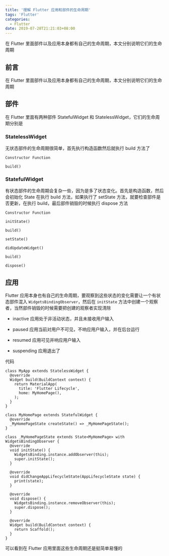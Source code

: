 ```yaml
---
title: '理解 Flutter 应用和部件的生命周期'
tags: 'Flutter'
categories:
  - Flutter
date: 2019-07-28T21:21:03+08:00
---
```


在 Flutter 里面部件以及应用本身都有自己的生命周期，本文分别说明它们的生命周期

<!--more-->

## 前言

在 Flutter 里面部件以及应用本身都有自己的生命周期，本文分别说明它们的生命周期

## 部件

在 Flutter 里面有两种部件 StatefulWidget 和 StatelessWidget，它们的生命周期分别是

### StatelessWidget

无状态部件的生命周期很简单，首先执行构造函数然后就执行 build 方法了

```
Constructor Function

build()
```

### StatefulWidget

有状态部件的生命周期会复杂一些，因为是多了状态变化。首先是构造函数，然后会初始化 State 在执行 build 方法，如果执行了 setState 方法，就要检查部件是否更新，在执行 build，最后部件销毁的时候执行 dispose 方法

```
Constructor Function

initState()

build()

setState()

didUpdateWidget()

build()

dispose()
```

## 应用

Flutter 应用本身也有自己的生命周期，要观察到这些状态的变化需要让一个有状态部件混入 `WidgetsBindingObserver`，然后在 `initState` 方法中创建一个观察者，当然部件销毁的时候需要把创建的观察者实现清除

- inactive 应用处于非活动状态，并且未接收用户输入

- paused 应用当前对用户不可见，不响应用户输入，并在后台运行

- resumed 应用可见并响应用户输入

- suspending 应用退出了

代码

```
class MyApp extends StatelessWidget {
  @override
  Widget build(BuildContext context) {
    return MaterialApp(
      title: 'Flutter Lifecycle',
      home: MyHomePage(),
    );
  }
}

class MyHomePage extends StatefulWidget {
  @override
  _MyHomePageState createState() => _MyHomePageState();
}

class _MyHomePageState extends State<MyHomePage> with WidgetsBindingObserver {
  @override
  void initState() {
    WidgetsBinding.instance.addObserver(this);
    super.initState();
  }

  @override
  void didChangeAppLifecycleState(AppLifecycleState state) {
	print(state);
  }

  @override
  void dispose() {
    WidgetsBinding.instance.removeObserver(this);
    super.dispose();
  }

  @override
  Widget build(BuildContext context) {
    return Scaffold();
  }
}
```

可以看到在 Flutter 应用里面这些生命周期还是挺简单易懂的
